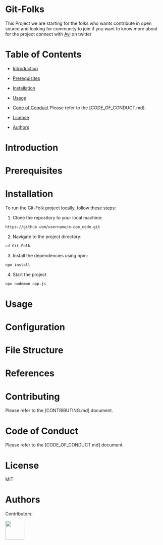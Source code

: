 # Git-Folks

This Project we are starting for the folks who wants contribute in open source and looking for community to join if you want to know more about for the project connect with [Avi](https://twitter.com/avi_gupta1302) on twitter

# Table of Contents

- [Introduction](#introduction)
   <!-- Explanation of the team, the project, and its purpose. -->

- [Prerequisites](#prerequisites)
   <!-- List of software, libraries, and dependencies required to run the project. -->

- [Installation](#installation)
   <!-- Step-by-step guide on how to install the project on a local machine. -->

- [Usage](#usage)

- [Code of Conduct](#code-of-conduct)
  Please refer to the [CODE_OF_CONDUCT.md].

- [License](#license)
   <!-- Information about the project's license and terms of use. -->

- [Authors](#authors)
    <!-- List of contributors and their contact information. -->

# Introduction

# Prerequisites

# Installation

To run the Git-Folk project locally, follow these steps:

1. Clone the repository to your local machine:

```bash
https://github.com/username/e-com_node.git
```

2. Navigate to the project directory:

```bash
cd Git-Folk
```

3. Install the dependencies using npm:

```bash
npm install
```

4. Start the project

 ```bash
npx nodemon app.js
```

# Usage

# Configuration

# File Structure

# References

# Contributing

Please refer to the [CONTRIBUTING.md] document.

# Code of Conduct

Please refer to the [CODE_OF_CONDUCT.md] document.

# License

MIT

# Authors

Contributors:


<a href="https://github.com/avinashji1302"><img src="https://avatars.githubusercontent.com/u/91355822?v=4" width="60px" /></a>
